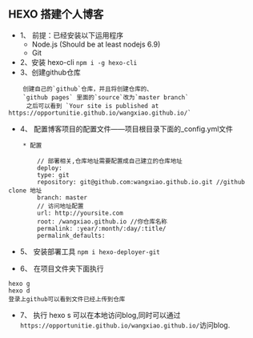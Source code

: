 ## HEXO 搭建个人博客
- 1、 前提：已经安装以下运用程序
   - Node.js (Should be at least nodejs 6.9)
   - Git
- 2、安装 hexo-cli 
    `npm i -g hexo-cli`
- 3、创建github仓库
```
    创建自己的`github`仓库，并且将创建仓库的、
    `github pages` 里面的`source`改为`master branch`
     之后可以看到 `Your site is published at https://opportunitie.github.io/wangxiao.github.io/`
```

- 4、 配置博客项目的配置文件——项目根目录下面的_config.yml文件

```
    * 配置

        // 部署相关,仓库地址需要配置成自己建立的仓库地址
        deploy:
        type: git
        repository: git@github.com:wangxiao.github.io.git //github clone 地址
        branch: master
        // 访问地址配置
        url: http://yoursite.com
        root: /wangxiao.github.io //你仓库名称
        permalink: :year/:month/:day/:title/
        permalink_defaults:

```

- 5、 安装部署工具
` npm i hexo-deployer-git `

- 6、 在项目文件夹下面执行
```
hexo g 
hexo d
登录上github可以看到文件已经上传到仓库
```

- 7、 执行 hexo s 可以在本地访问blog,同时可以通过`https://opportunitie.github.io/wangxiao.github.io/`访问blog.